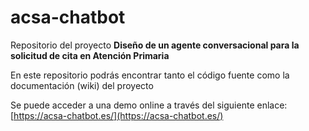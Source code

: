 # acsa-chatbot
Repositorio del proyecto **Diseño de un agente conversacional para la solicitud de cita en Atención Primaria**

En este repositorio podrás encontrar tanto el código fuente como la documentación (wiki) del proyecto 

Se puede acceder a una demo online a través del siguiente enlace: [https://acsa-chatbot.es/](https://acsa-chatbot.es/)

